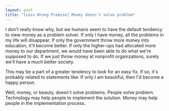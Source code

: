 ```yaml
---
layout: post
title: "[Less Wrong Premise] Money doesn't solve problem"
---
```


I don't really know why, but we humans seem to have the default tendency to view money as a problem solver. If only I have money, all the problems in my life will disappear. If only the government throw more money into education, it'll become better. If only the higher-ups had allocated more money to our department, we would have been able to do what we're supposed to do. If we just throw money at nonprofit organizations, surely we'll have a much better society.

This may be a part of a greater tendency to look for an easy fix. If so, it's probably related to statements like: If only I am beautiful, then I'd become a happy person.

Well, money, or beauty, doesn't solve problems. People solve problem. Technology may help people to implement the solution. Money may help people in the implementation process.